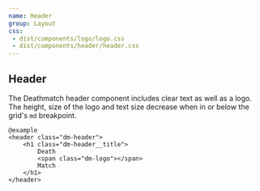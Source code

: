 ```yaml
---
name: Header
group: Layout
css: 
 - dist/components/logo/logo.css
 - dist/components/header/header.css
---
```


## Header

The Deathmatch header component includes clear text as well as a logo. The height, size 
of the logo and text size decrease when in or below the grid's `md` breakpoint. 

    @example
    <header class="dm-header">
        <h1 class="dm-header__title">
            Death 
            <span class="dm-logo"></span>
            Match
        </h1>
    </header>